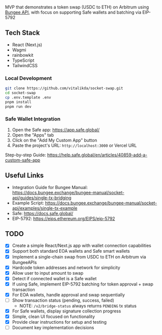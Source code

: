 MVP that demonstrates a token swap (USDC to ETH) on Arbitrum using [Bungee API](https://docs.bungee.exchange), with focus on supporting Safe wallets and batching via EIP-5792

## Tech Stack

- React (Next.js)
- Wagmi
- rainbowkit
- TypeScript
- TailwindCSS

### Local Development

```bash
git clone https://github.com/vitalikda/socket-swap.git
cd socket-swap
cp .env.template .env
pnpm install
pnpm run dev
```

### Safe Wallet Integration

1. Open the Safe app: https://app.safe.global/
2. Open the "Apps" tab
3. Click on the "Add My Custom App" button
4. Paste the project's URL: `http://localhost:3000` or Vercel URL

Step-by-step Guide: https://help.safe.global/en/articles/40859-add-a-custom-safe-app

## Useful Links

- Integration Guide for Bungee Manual: https://docs.bungee.exchange/bungee-manual/socket-api/guides/single-tx-bridging
- Example Script: https://docs.bungee.exchange/bungee-manual/socket-api/examples/single-tx-example
- Safe: https://docs.safe.global/
- EIP-5792: https://eips.ethereum.org/EIPS/eip-5792

## TODO

- [x] Create a simple React/Next.js app with wallet connection capabilities
- [x] Support both standard EOA wallets and Safe smart wallets
- [x] Implement a single-chain swap from USDC to ETH on Arbitrum via BungeeAPIs
- [x] Hardcode token addresses and network for simplicity
- [x] Allow user to input amount to swap
- [x] Detect if connected wallet is a Safe wallet
- [x] If using Safe, implement EIP-5792 batching for token approval + swap transaction
- [x] For EOA wallets, handle approval and swap sequentially
- [ ] Show transaction status (pending, success, failed)
  - NOTE: `/v2/bridge-status` always returns `PENDING` tx status
- [x] For Safe wallets, display signature collection progress
- [x] Simple, clean UI focused on functionality
- [x] Provide clear instructions for setup and testing
- [ ] Document key implementation decisions
